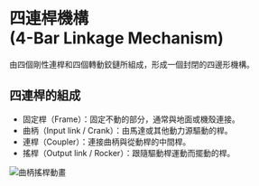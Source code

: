 # 四連桿機構<br />(4-Bar Linkage Mechanism)

由四個剛性連桿和四個轉動鉸鏈所組成，形成一個封閉的四邊形機構。

## 四連桿的組成

- 固定桿（Frame）：固定不動的部分，通常與地面或機殼連接。
- 曲柄（Input link / Crank）：由馬達或其他動力源驅動的桿。
- 連桿（Coupler）：連接曲柄與從動桿的中間桿。
- 搖桿（Output link / Rocker）：跟隨驅動桿運動而擺動的桿。

![曲柄搖桿動畫](/images/linkage/曲柄搖桿動畫.gif)
